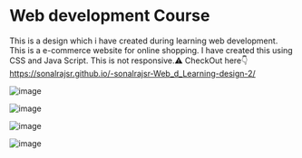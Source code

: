 # Web development Course

This is a design which i have created during learning web development.
This is a e-commerce website for online shopping. 
I have created this using CSS and Java Script. 
This is not responsive.⚠️
CheckOut here👇
https://sonalrajsr.github.io/-sonalrajsr-Web_d_Learning-design-2/

![image](https://github.com/sonalrajsr/-sonalrajsr-Web_d_Learning-design-2/assets/123736054/427c6479-8917-480c-adf6-0d99273a0f64)

![image](https://github.com/sonalrajsr/-sonalrajsr-Web_d_Learning-design-2/assets/123736054/43e762cd-0f05-4a11-997a-21c2d5988706)

![image](https://github.com/sonalrajsr/-sonalrajsr-Web_d_Learning-design-2/assets/123736054/1f660a5c-13d8-4276-a4ff-2b794db1d735)

![image](https://github.com/sonalrajsr/-sonalrajsr-Web_d_Learning-design-2/assets/123736054/387bf630-ccb4-438a-b5b6-e021c762496d)


